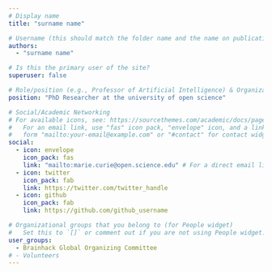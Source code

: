 ```yaml
---
# Display name
title: "surname name"

# Username (this should match the folder name and the name on publications)
authors:
  - "surname name"

# Is this the primary user of the site?
superuser: false

# Role/position (e.g., Professor of Artificial Intelligence) & Organizations/Affiliations
position: "PhD Researcher at the university of open science"

# Social/Academic Networking
# For available icons, see: https://sourcethemes.com/academic/docs/page-builder/#icons
#   For an email link, use "fas" icon pack, "envelope" icon, and a link in the
#   form "mailto:your-email@example.com" or "#contact" for contact widget.
social:
  - icon: envelope
    icon_pack: fas
    link: "mailto:marie.curie@open.science.edu" # For a direct email link, use "mailto:test@example.org".
  - icon: twitter
    icon_pack: fab
    link: https://twitter.com/twitter_handle
  - icon: github
    icon_pack: fab
    link: https://github.com/github_username

# Organizational groups that you belong to (for People widget)
#   Set this to `[]` or comment out if you are not using People widget.
user_groups:
  - Brainhack Global Organizing Committee
# - Volunteers
---
```

